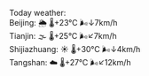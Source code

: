 Today weather:  
Beijing: 🌦   🌡️+23°C 🌬️↓7km/h  
Tianjin: 🌫  🌡️+25°C 🌬️↙7km/h  
Shijiazhuang: ☀️   🌡️+30°C 🌬️↓4km/h  
Tangshan: ☁️   🌡️+27°C 🌬️↙12km/h  
